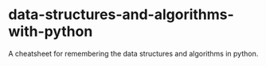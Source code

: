 # data-structures-and-algorithms-with-python
A cheatsheet for remembering the data structures and algorithms in python.
